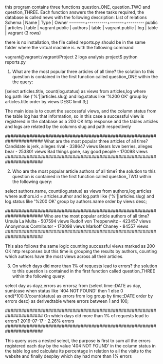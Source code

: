 this program contains three functions question_ONE, question_TWO and question_THREE. Each function answers the three tasks required, the database is called news with the following description:
List of relations
Schema |   Name   | Type  |  Owner
--------+----------+-------+---------
public | articles | table | vagrant
public | authors  | table | vagrant
public | log      | table | vagrant
(3 rows)

there is no installation, the file called reports.py should be in the same folder where the virtual machine is. with the following command

vagrant@vagrant:/vagrant/Project 2 logs analysis project$ python reports.py


1. What are the most popular three articles of all time?
the solution to this question is contained in the first function called question_ONE within the the query:

[select articles.title, count(log.status) as views from articles,log where log.path like ('%'||articles.slug) and log.status like '%200 OK' group by articles.title order by views DESC limit 3;]

The main idea is to count the successful views, and the column status from the table log has that information, so in this case a successful view is registered in the database as a 200 OK http response and the tables articles and logs are related by the columns slug and path respectively

######################################################################
What are the most popular three articles of all time?
    Candidate is jerk, alleges rival - 338647 views
    Bears love berries, alleges bear - 253801 views
    Bad things gone, say good people - 170098 views
######################################################################

2. Who are the most popular article authors of all time?
the solution to this question is contained in the first function called question_TWO within the following query:

select authors.name, count(log.status) as views from authors,log,articles where authors.id = articles.author and log.path like ('%'||articles.slug) and log.status like '%200 OK' group by authors.name order by views desc;

######################################################################
Who are the most popular article authors of all time?
    Ursula La Multa - 507594 views
    Rudolf von Treppenwitz - 423457 views
    Anonymous Contributor - 170098 views
    Markoff Chaney - 84557 views
######################################################################

This also follows the same logic counting successful views marked as 200 OK http responses but this time is grouping the results by authors, counting which authors have the most views across all their articles.

3. On which days did more than 1% of requests lead to errors?
the solution to this question is contained in the first function called question_THREE within the following query:

select day as dayz,errors as errorsz from (select time::DATE as day, sum(case when status like '404 NOT FOUND' then 1 else 0 end)*100.0/count(status) as errors from log group by time::DATE order by errors desc) as derivedtable where errors between 1 and 100;

######################################################################
On which days did more than 1% of requests lead to errors?
    2016-07-17 -       2.26% errors
######################################################################

This query uses a nested select, the purpose is first to sum all the errors registered each day by the value '404 NOT FOUND' in the column status in the table log and calculate its percentage in relation to all the visits to the website and finally desplay which day had more than 1% errors
